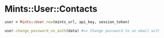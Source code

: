 # Mints::User::Contacts

```ruby
user = Mints::User.new(mints_url, api_key, session_token)

user.change_password_no_auth(data) #=> Change password to an email without auth.
```